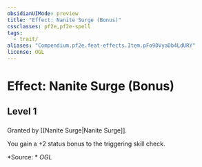 ```yaml
---
obsidianUIMode: preview
title: "Effect: Nanite Surge (Bonus)"
cssclasses: pf2e,pf2e-spell
tags:
  - trait/
aliases: "Compendium.pf2e.feat-effects.Item.pFo9DVyaDb4LdURY"
license: OGL
---
```

# Effect: Nanite Surge (Bonus)
## Level 1
### 






Granted by [[Nanite Surge|Nanite Surge]].

You gain a +2 status bonus to the triggering skill check.

*Source: *
*OGL*